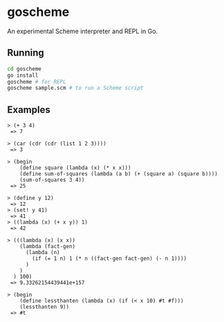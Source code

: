 # goscheme
An experimental Scheme interpreter and REPL in Go.

## Running
```bash
cd goscheme
go install
goscheme # for REPL
goscheme sample.scm # to run a Scheme script
```

## Examples
```clojurescript
> (+ 3 4)
 => 7

> (car (cdr (cdr (list 1 2 3))))
 => 3

> (begin 
    (define square (lambda (x) (* x x)))
    (define sum-of-squares (lambda (a b) (+ (square a) (square b))))
    (sum-of-squares 3 4))
 => 25

> (define y 12)
 => 12
> (set! y 41)
 => 41
> ((lambda (x) (+ x y)) 1)
 => 42

> (((lambda (x) (x x))
    (lambda (fact-gen)
      (lambda (n)
        (if (= 1 n) 1 (* n ((fact-gen fact-gen) (- n 1))))
      )
    )
  ) 100)
 => 9.33262154439441e+157

> (begin
    (define lessthanten (lambda (x) (if (< x 10) #t #f)))
    (lessthanten 9))
 => #t

```
